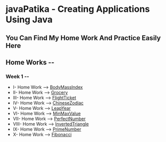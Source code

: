 # javaPatika - Creating Applications Using Java

## You Can Find My Home Work And Practice Easily Here

## Home Works -- 
### Week 1 --
- I- Home Work --> [BodyMassIndex](https://github.com/m1erla/javaPatika/blob/master/src/Entrance/BodyMassIndex.java)
- II- Home Work --> [Grocery](https://github.com/m1erla/javaPatika/tree/master/src/Entrance/Grocery.java)
- III- Home Work --> [FlightTicket](https://github.com/m1erla/javaPatika/tree/master/src/Entrance/FlightTicket.java)
- IV- Home Work --> [ChineseZodiac](https://github.com/m1erla/javaPatika/tree/master/src/Entrance/ChineseZodiac.java)
- V- Home Work --> [LeapYear](https://github.com/m1erla/javaPatika/tree/master/src/Entrance/LeapYear.java)
- VI- Home Work --> [MinMaxValue](https://github.com/m1erla/javaPatika/tree/master/src/Entrance/Home-Work-Sixth)
- VII- Home Work --> [PerfectNumber](https://github.com/m1erla/javaPatika/tree/master/src/Entrance/Home-Work-Seven)
- VIII- Home Work --> [InvertedTriangle](https://github.com/m1erla/javaPatika/tree/master/src/Entrance/Home-Work-Eight)
- IX- Home Work --> [PrimeNumber](https://github.com/m1erla/javaPatika/tree/master/src/Entrance/Home-Work-Nine)
- X- Home Work --> [Fibonacci](https://github.com/m1erla/javaPatika/tree/master/src/Entrance/Home-Work-Ten)

